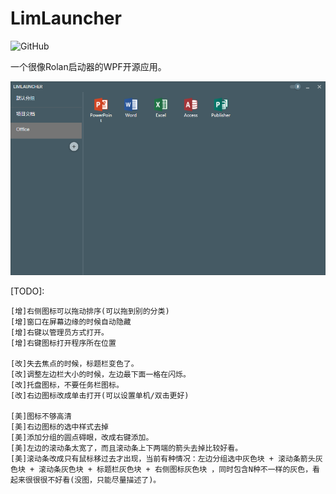 # LimLauncher
![GitHub](https://img.shields.io/github/license/mashape/apistatus.svg)

一个很像Rolan启动器的WPF开源应用。


![GitHub](/pics/launcher_20190419.png)

[TODO]:

    [增]右侧图标可以拖动排序(可以拖到别的分类)
    [增]窗口在屏幕边缘的时候自动隐藏
    [增]右键以管理员方式打开。
    [增]右键图标打开程序所在位置

    [改]失去焦点的时候，标题栏变色了。
    [改]调整左边栏大小的时候，左边最下面一格在闪烁。
    [改]托盘图标，不要任务栏图标。
    [改]右边图标改成单击打开(可以设置单机/双击更好)

    [美]图标不够高清
    [美]右边图标的选中样式去掉
    [美]添加分组的圆点碍眼，改成右键添加。
    [美]左边的滚动条太宽了，而且滚动条上下两端的箭头去掉比较好看。
    [美]滚动条改成只有鼠标移过去才出现，当前有种情况：左边分组选中灰色块 + 滚动条箭头灰色块 + 滚动条灰色块 + 标题栏灰色块 + 右侧图标灰色块 ，同时包含N种不一样的灰色，看起来很很很不好看(没图，只能尽量描述了)。
